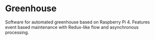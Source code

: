 # Greenhouse

Software for automated greenhouse based on Raspberry Pi 4. Features event based maintenance with Redux-like flow and asynchronous processing. 
